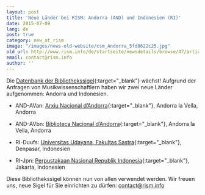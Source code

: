 ```yaml
---
layout: post
title: 'Neue Länder bei RISM: Andorra (AND) und Indonesien (RI)'
date: 2015-07-09
lang: de
post: true
category: new_at_rism
image: "/images/news-old-website/csm_Andorra_5fd8622c25.jpg"
old_url: http://www.rism.info/de/startseite/newsdetails/browse/47/article/64/two-new-countries-in-rism-andorra-and-and-indonesia-ri.html
email: contact@rism.info
author: ''
---
```


Die [Datenbank der Bibliothekssigel](http://www.rism.info/de/sigla.html){:target="_blank"} wächst! Aufgrund der Anfragen von Musikwissenschaftlern haben wir zwei neue Länder aufgenommen: Andorra und Indonesien.


- AND-AVan: [Arxiu Nacional d’Andorra](http://www.cultura.ad/arxiu-nacional-andorra){:target="_blank"}, Andorra la Vella, Andorra

- AND-AVbn: [Biblioteca Nacional d’Andorra](http://www.cultura.ad/biblioteca-nacional-2){:target="_blank"}, Andorra la Vella, Andorra

- RI-Duufs: [Universitas Udayana, Fakultas Sastra](http://www.fs.unud.ac.id/ind/){:target="_blank"}, Denpasar, Indonesien

- RI-Jpn: [Perpustakaan Nasional Republik Indonesia](http://www.pnri.go.id/){:target="_blank"}, Jakarta, Indonesien

Diese Bibliothekssigel können nun von allen verwendet werden. Wir freuen uns, neue Sigel für Sie einrichten zu dürfen: [contact@rism.info](mailto:contact@rism.info)